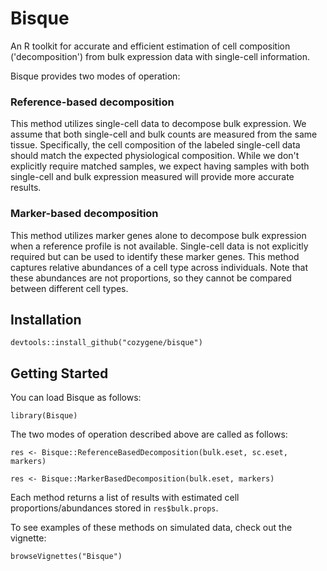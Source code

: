 # Bisque

An R toolkit for accurate and efficient estimation of cell composition ('decomposition') from bulk expression data with single-cell information.

Bisque provides two modes of operation:

### Reference-based decomposition
This method utilizes single-cell data to decompose bulk expression.
We assume that both single-cell and bulk counts are measured from the same tissue.
Specifically, the cell composition of the labeled single-cell data should match the expected physiological composition.
While we don't explicitly require matched samples, we expect having samples with both single-cell and bulk expression measured will provide more accurate results.

### Marker-based decomposition
This method utilizes marker genes alone to decompose bulk expression when a reference profile is not available.
Single-cell data is not explicitly required but can be used to identify these marker genes.
This method captures relative abundances of a cell type across individuals. Note that these abundances are not proportions, so they cannot be compared between different cell types. 

## Installation

`devtools::install_github("cozygene/bisque")`

## Getting Started
You can load Bisque as follows:

`library(Bisque)`

The two modes of operation described above are called as follows:

`res <- Bisque::ReferenceBasedDecomposition(bulk.eset, sc.eset, markers)`

`res <- Bisque::MarkerBasedDecomposition(bulk.eset, markers)`

Each method returns a list of results with estimated cell proportions/abundances stored in `res$bulk.props`.

To see examples of these methods on simulated data, check out the vignette:

`browseVignettes("Bisque")`
